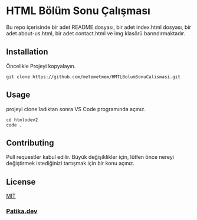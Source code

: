 # HTML Bölüm Sonu Çalışması

Bu repo içerisinde bir adet README dosyası, bir adet index.html dosyası,  bir adet about-us.html, bir adet contact.html ve img klasörü barındırmaktadır.


## Installation
Öncelikle Projeyi kopyalayın.

`git clone https://github.com/metemetmem/HMTLBolumSonuCalismasi.git `

## Usage
projeyi clone'ladıktan sonra VS Code programında açınız.

```
cd htmlodev2 
code .
```

## Contributing
Pull requestler kabul edilir. Büyük değişiklikler için, lütfen önce nereyi değiştirmek istediğinizi tartışmak için bir konu açınız.

## License
[MIT](https://choosealicense.com/licenses/mit/)

### [Patika.dev](https://app.patika.dev/metemetmem)
